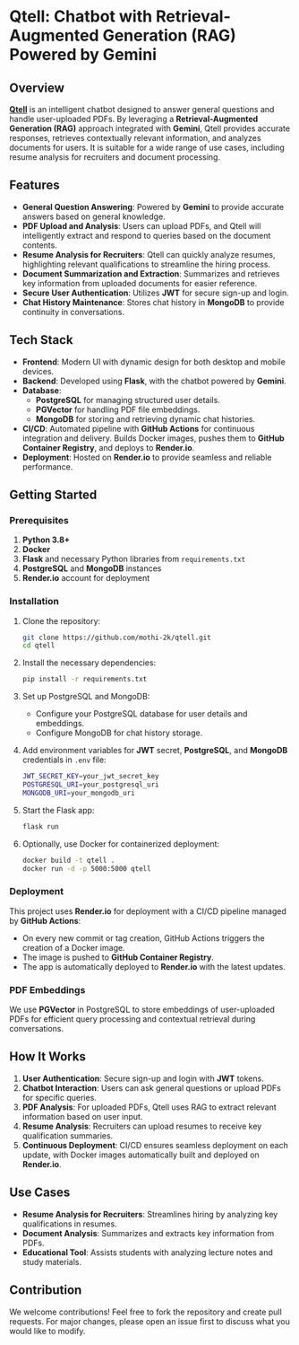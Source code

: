 
# Qtell: Chatbot with Retrieval-Augmented Generation (RAG) Powered by Gemini

## Overview
[**Qtell**](https://qtell-latest.onrender.com/) is an intelligent chatbot designed to answer general questions and handle user-uploaded PDFs. By leveraging a **Retrieval-Augmented Generation (RAG)** approach integrated with **Gemini**, Qtell provides accurate responses, retrieves contextually relevant information, and analyzes documents for users. It is suitable for a wide range of use cases, including resume analysis for recruiters and document processing.

## Features
- **General Question Answering**: Powered by **Gemini** to provide accurate answers based on general knowledge.
- **PDF Upload and Analysis**: Users can upload PDFs, and Qtell will intelligently extract and respond to queries based on the document contents.
- **Resume Analysis for Recruiters**: Qtell can quickly analyze resumes, highlighting relevant qualifications to streamline the hiring process.
- **Document Summarization and Extraction**: Summarizes and retrieves key information from uploaded documents for easier reference.
- **Secure User Authentication**: Utilizes **JWT** for secure sign-up and login.
- **Chat History Maintenance**: Stores chat history in **MongoDB** to provide continuity in conversations.

## Tech Stack
- **Frontend**: Modern UI with dynamic design for both desktop and mobile devices.
- **Backend**: Developed using **Flask**, with the chatbot powered by **Gemini**.
- **Database**: 
  - **PostgreSQL** for managing structured user details.
  - **PGVector** for handling PDF file embeddings.
  - **MongoDB** for storing and retrieving dynamic chat histories.
- **CI/CD**: Automated pipeline with **GitHub Actions** for continuous integration and delivery. Builds Docker images, pushes them to **GitHub Container Registry**, and deploys to **Render.io**.
- **Deployment**: Hosted on **Render.io** to provide seamless and reliable performance.

## Getting Started

### Prerequisites
1. **Python 3.8+**
2. **Docker**
3. **Flask** and necessary Python libraries from `requirements.txt`
4. **PostgreSQL** and **MongoDB** instances
5. **Render.io** account for deployment

### Installation
1. Clone the repository:
    ```bash
    git clone https://github.com/mothi-2k/qtell.git
    cd qtell
    ```

2. Install the necessary dependencies:
    ```bash
    pip install -r requirements.txt
    ```

3. Set up PostgreSQL and MongoDB:
    - Configure your PostgreSQL database for user details and embeddings.
    - Configure MongoDB for chat history storage.

4. Add environment variables for **JWT** secret, **PostgreSQL**, and **MongoDB** credentials in `.env` file:
    ```bash
    JWT_SECRET_KEY=your_jwt_secret_key
    POSTGRESQL_URI=your_postgresql_uri
    MONGODB_URI=your_mongodb_uri
    ```

5. Start the Flask app:
    ```bash
    flask run
    ```

6. Optionally, use Docker for containerized deployment:
    ```bash
    docker build -t qtell .
    docker run -d -p 5000:5000 qtell
    ```

### Deployment
This project uses **Render.io** for deployment with a CI/CD pipeline managed by **GitHub Actions**:
- On every new commit or tag creation, GitHub Actions triggers the creation of a Docker image.
- The image is pushed to **GitHub Container Registry**.
- The app is automatically deployed to **Render.io** with the latest updates.

### PDF Embeddings
We use **PGVector** in PostgreSQL to store embeddings of user-uploaded PDFs for efficient query processing and contextual retrieval during conversations.

## How It Works
1. **User Authentication**: Secure sign-up and login with **JWT** tokens.
2. **Chatbot Interaction**: Users can ask general questions or upload PDFs for specific queries.
3. **PDF Analysis**: For uploaded PDFs, Qtell uses RAG to extract relevant information based on user input.
4. **Resume Analysis**: Recruiters can upload resumes to receive key qualification summaries.
5. **Continuous Deployment**: CI/CD ensures seamless deployment on each update, with Docker images automatically built and deployed on **Render.io**.

## Use Cases
- **Resume Analysis for Recruiters**: Streamlines hiring by analyzing key qualifications in resumes.
- **Document Analysis**: Summarizes and extracts key information from PDFs.
- **Educational Tool**: Assists students with analyzing lecture notes and study materials.
  
## Contribution
We welcome contributions! Feel free to fork the repository and create pull requests. For major changes, please open an issue first to discuss what you would like to modify.
